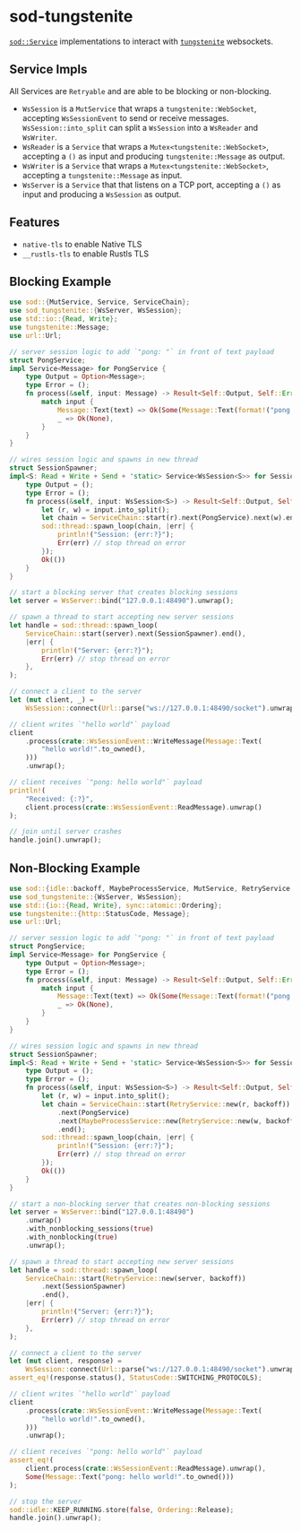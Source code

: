 # sod-tungstenite

[`sod::Service`](http://github.com/thill/sod) implementations to interact with [`tungstenite`](https://crates.io/crates/tungstenite) websockets.

## Service Impls

All Services are `Retryable` and are able to be blocking or non-blocking.

- `WsSession` is a `MutService` that wraps a `tungstenite::WebSocket`, accepting `WsSessionEvent` to send or receive messages. `WsSession::into_split` can split a `WsSession` into a `WsReader` and `WsWriter`.
- `WsReader` is a `Service` that wraps a `Mutex<tungstenite::WebSocket>`, accepting a `()` as input and producing `tungstenite::Message` as output.
- `WsWriter` is a `Service` that wraps a `Mutex<tungstenite::WebSocket>`, accepting a `tungstenite::Message` as input.
- `WsServer` is a `Service` that that listens on a TCP port, accepting a `()` as input and producing a `WsSession` as output.

## Features

- `native-tls` to enable Native TLS
- `__rustls-tls` to enable Rustls TLS

## Blocking Example

```rust
use sod::{MutService, Service, ServiceChain};
use sod_tungstenite::{WsServer, WsSession};
use std::io::{Read, Write};
use tungstenite::Message;
use url::Url;

// server session logic to add `"pong: "` in front of text payload
struct PongService;
impl Service<Message> for PongService {
    type Output = Option<Message>;
    type Error = ();
    fn process(&self, input: Message) -> Result<Self::Output, Self::Error> {
        match input {
            Message::Text(text) => Ok(Some(Message::Text(format!("pong: {text}")))),
            _ => Ok(None),
        }
    }
}

// wires session logic and spawns in new thread
struct SessionSpawner;
impl<S: Read + Write + Send + 'static> Service<WsSession<S>> for SessionSpawner {
    type Output = ();
    type Error = ();
    fn process(&self, input: WsSession<S>) -> Result<Self::Output, Self::Error> {
        let (r, w) = input.into_split();
        let chain = ServiceChain::start(r).next(PongService).next(w).end();
        sod::thread::spawn_loop(chain, |err| {
            println!("Session: {err:?}");
            Err(err) // stop thread on error
        });
        Ok(())
    }
}

// start a blocking server that creates blocking sessions
let server = WsServer::bind("127.0.0.1:48490").unwrap();

// spawn a thread to start accepting new server sessions
let handle = sod::thread::spawn_loop(
    ServiceChain::start(server).next(SessionSpawner).end(),
    |err| {
        println!("Server: {err:?}");
        Err(err) // stop thread on error
    },
);

// connect a client to the server
let (mut client, _) =
    WsSession::connect(Url::parse("ws://127.0.0.1:48490/socket").unwrap()).unwrap();

// client writes `"hello world"` payload
client
    .process(crate::WsSessionEvent::WriteMessage(Message::Text(
        "hello world!".to_owned(),
    )))
    .unwrap();

// client receives `"pong: hello world"` payload
println!(
    "Received: {:?}",
    client.process(crate::WsSessionEvent::ReadMessage).unwrap()
);

// join until server crashes
handle.join().unwrap();
```

## Non-Blocking Example

```rust
use sod::{idle::backoff, MaybeProcessService, MutService, RetryService, Service, ServiceChain};
use sod_tungstenite::{WsServer, WsSession};
use std::{io::{Read, Write}, sync::atomic::Ordering};
use tungstenite::{http::StatusCode, Message};
use url::Url;

// server session logic to add `"pong: "` in front of text payload
struct PongService;
impl Service<Message> for PongService {
    type Output = Option<Message>;
    type Error = ();
    fn process(&self, input: Message) -> Result<Self::Output, Self::Error> {
        match input {
            Message::Text(text) => Ok(Some(Message::Text(format!("pong: {text}")))),
            _ => Ok(None),
        }
    }
}

// wires session logic and spawns in new thread
struct SessionSpawner;
impl<S: Read + Write + Send + 'static> Service<WsSession<S>> for SessionSpawner {
    type Output = ();
    type Error = ();
    fn process(&self, input: WsSession<S>) -> Result<Self::Output, Self::Error> {
        let (r, w) = input.into_split();
        let chain = ServiceChain::start(RetryService::new(r, backoff))
            .next(PongService)
            .next(MaybeProcessService::new(RetryService::new(w, backoff)))
            .end();
        sod::thread::spawn_loop(chain, |err| {
            println!("Session: {err:?}");
            Err(err) // stop thread on error
        });
        Ok(())
    }
}

// start a non-blocking server that creates non-blocking sessions
let server = WsServer::bind("127.0.0.1:48490")
    .unwrap()
    .with_nonblocking_sessions(true)
    .with_nonblocking(true)
    .unwrap();

// spawn a thread to start accepting new server sessions
let handle = sod::thread::spawn_loop(
    ServiceChain::start(RetryService::new(server, backoff))
        .next(SessionSpawner)
        .end(),
    |err| {
        println!("Server: {err:?}");
        Err(err) // stop thread on error
    },
);

// connect a client to the server
let (mut client, response) =
    WsSession::connect(Url::parse("ws://127.0.0.1:48490/socket").unwrap()).unwrap();
assert_eq!(response.status(), StatusCode::SWITCHING_PROTOCOLS);

// client writes `"hello world"` payload
client
    .process(crate::WsSessionEvent::WriteMessage(Message::Text(
        "hello world!".to_owned(),
    )))
    .unwrap();

// client receives `"pong: hello world"` payload
assert_eq!(
    client.process(crate::WsSessionEvent::ReadMessage).unwrap(),
    Some(Message::Text("pong: hello world!".to_owned()))
);

// stop the server
sod::idle::KEEP_RUNNING.store(false, Ordering::Release);
handle.join().unwrap();
```
